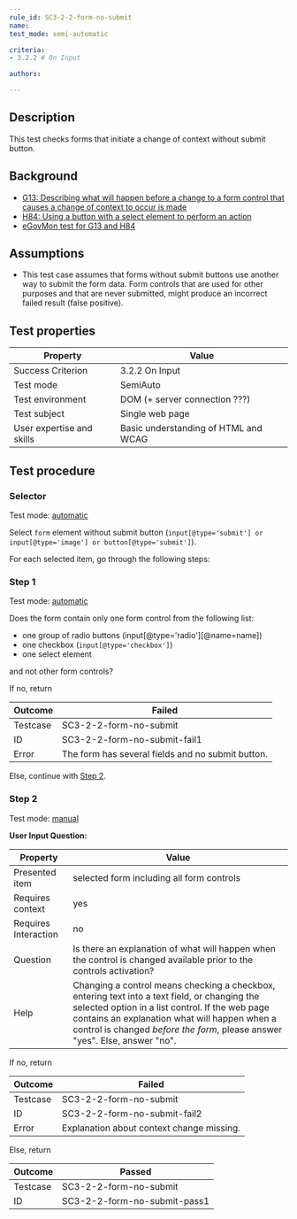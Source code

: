 ```yaml
---
rule_id: SC3-2-2-form-no-submit
name: 
test_mode: semi-automatic

criteria:
- 3.2.2 # On Input

authors:

---
```


## Description

This test checks forms that initiate a change of context without submit button.

## Background

- [G13: Describing what will happen before a change to a form control that causes a change of context to occur is made](http://www.w3.org/TR/2014/NOTE-WCAG20-TECHS-20140916/G13)
- [H84: Using a button with a select element to perform an action](http://www.w3.org/TR/2014/NOTE-WCAG20-TECHS-20140916/H84)
- [eGovMon test for G13 and H84](http://wiki.egovmon.no/wiki/SC3.2.2#Element_form)

## Assumptions

- This test case assumes that forms without submit buttons use another way to submit the form data. Form controls that are used for other purposes and that are never submitted, might produce an incorrect failed result (false positive).

## Test properties

| Property          | Value
|-------------------|----
| Success Criterion | 3.2.2 On Input
| Test mode         | SemiAuto
| Test environment  | DOM (+ server connection ???)
| Test subject      | Single web page
| User expertise and skills | Basic understanding of HTML and WCAG

## Test procedure

### Selector

Test mode: [automatic][AUTO]

Select `form` element without submit button (`input[@type='submit'] or input[@type='image'] or button[@type='submit']`).

For each selected item, go through the following steps:

### Step 1

Test mode: [automatic][AUTO]

Does the form contain only one form control from the following list:

- one group of radio buttons (input[@type='radio'][@name=name])
- one checkbox (`input[@type='checkbox']`)
- one select element

and not other form controls?

If no, return

| Outcome  | Failed
|----------|-----
| Testcase | SC3-2-2-form-no-submit
| ID       | SC3-2-2-form-no-submit-fail1
| Error    | The form has several fields and no submit button.

Else, continue with [Step 2](#step-2).

### Step 2

Test mode: [manual][MANUAL]

**User Input Question:**

| Property             | Value
|----------------------|---------
| Presented item       | selected form including all form controls
| Requires context     | yes
| Requires Interaction | no
| Question             | Is there an explanation of what will happen when the control is changed available prior to the controls activation?
| Help                 | Changing a control means checking a checkbox, entering text into a text field, or changing the selected option in a list control. If the web page contains an explanation what will happen when a control is changed *before the form*, please answer "yes". Else, answer "no".

If no, return

| Outcome  | Failed
|----------|-----
| Testcase | SC3-2-2-form-no-submit
| ID       | SC3-2-2-form-no-submit-fail2
| Error    | Explanation about context change missing.

Else, return

| Outcome  | Passed
|----------|-----
| Testcase | SC3-2-2-form-no-submit
| ID       | SC3-2-2-form-no-submit-pass1

[AUTO]: ../pages/test-modes.html#automatic
[MANUAL]: ../pages/test-modes.html#manual